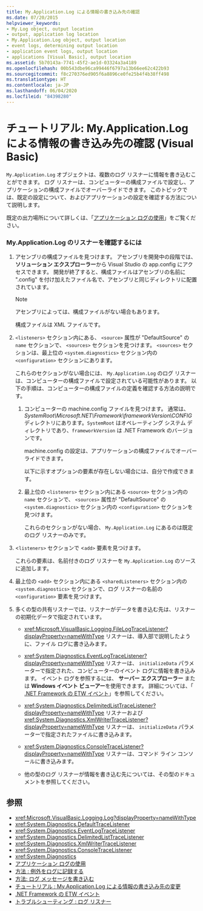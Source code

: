 ```yaml
---
title: My.Application.Log による情報の書き込み先の確認
ms.date: 07/20/2015
helpviewer_keywords:
- My.Log object, output location
- output, application log location
- My.Application.Log object, output location
- event logs, determining output location
- application event logs, output location
- applications [Visual Basic], output location
ms.assetid: 5b70143a-7741-45f2-ae1d-03324a3a4189
ms.openlocfilehash: 00b543dbe96ca99446f6797a13b66ee62c422b93
ms.sourcegitcommit: f8c270376ed905f6a8896ce0fe25b4f4b38ff498
ms.translationtype: HT
ms.contentlocale: ja-JP
ms.lasthandoff: 06/04/2020
ms.locfileid: "84398280"
---
```

# <a name="walkthrough-determining-where-myapplicationlog-writes-information-visual-basic"></a>チュートリアル: My.Application.Log による情報の書き込み先の確認 (Visual Basic)

`My.Application.Log` オブジェクトは、複数のログ リスナーに情報を書き込むことができます。 ログ リスナーは、コンピューターの構成ファイルで設定し、アプリケーションの構成ファイルでオーバーライドできます。 このトピックでは、既定の設定について、およびアプリケーションの設定を確認する方法について説明します。

既定の出力場所について詳しくは、「[アプリケーション ログの使用](working-with-application-logs.md)」をご覧ください。

### <a name="to-determine-the-listeners-for-myapplicationlog"></a>My.Application.Log のリスナーを確認するには

1. アセンブリの構成ファイルを見つけます。 アセンブリを開発中の段階では、**ソリューション エクスプローラー**から Visual Studio の app.config にアクセスできます。 開発が終了すると、構成ファイルはアセンブリの名前に ".config" を付け加えたファイル名で、アセンブリと同じディレクトリに配置されています。

    > [!NOTE]
    > アセンブリによっては、構成ファイルがない場合もあります。

    構成ファイルは XML ファイルです。

2. `<listeners>` セクション内にある、 `<source>` 属性が "DefaultSource" の `name` セクションで、 `<sources>` セクションを見つけます。 `<sources>` セクションは、最上位の `<system.diagnostics>` セクション内の `<configuration>` セクションにあります。

    これらのセクションがない場合には、 `My.Application.Log` のログ リスナーは、コンピューターの構成ファイルで設定されている可能性があります。 以下の手順は、コンピューターの構成ファイルの定義を確認する方法の説明です。

    1. コンピューターの machine.config ファイルを見つけます。 通常は、*SystemRoot\Microsoft.NET\Framework\frameworkVersion\CONFIG* ディレクトリにあります。`SystemRoot` はオペレーティング システム ディレクトリであり、`frameworkVersion` は .NET Framework のバージョンです。

        machine.config の設定は、アプリケーションの構成ファイルでオーバーライドできます。

        以下に示すオプションの要素が存在しない場合には、自分で作成できます。

    2. 最上位の `<listeners>` セクション内にある `<source>` セクション内の `name` セクションで、 `<sources>` 属性が "DefaultSource" の `<system.diagnostics>` セクション内の `<configuration>` セクションを見つけます。

        これらのセクションがない場合、 `My.Application.Log` にあるのは既定のログ リスナーのみです。

3. <`listeners>` セクションで <`add>` 要素を見つけます。

     これらの要素は、名前付きのログ リスナーを `My.Application.Log` のソースに追加します。

4. 最上位の `<add>` セクション内にある `<sharedListeners>` セクション内の `<system.diagnostics>` セクションで、ログ リスナーの名前の `<configuration>` 要素を見つけます。

5. 多くの型の共有リスナーでは、リスナーがデータを書き込む先は、リスナーの初期化データで指定されています。

    - <xref:Microsoft.VisualBasic.Logging.FileLogTraceListener?displayProperty=nameWithType> リスナーは、導入部で説明したように、ファイル ログに書き込みます。

    - <xref:System.Diagnostics.EventLogTraceListener?displayProperty=nameWithType> リスナーは、 `initializeData` パラメーターで指定された、コンピューターのイベント ログに情報を書き込みます。 イベント ログを参照するには、 **サーバー エクスプローラー** または **Windows イベント ビューアー**を使用できます。 詳細については、「 [.NET Framework の ETW イベント](../../../../framework/performance/etw-events.md)」を参照してください。

    - <xref:System.Diagnostics.DelimitedListTraceListener?displayProperty=nameWithType> リスナーおよび <xref:System.Diagnostics.XmlWriterTraceListener?displayProperty=nameWithType> リスナーは、 `initializeData` パラメーターで指定されたファイルに書き込みます。

    - <xref:System.Diagnostics.ConsoleTraceListener?displayProperty=nameWithType> リスナーは、コマンド ライン コンソールに書き込みます。

    - 他の型のログ リスナーが情報を書き込む先については、その型のドキュメントを参照してください。

## <a name="see-also"></a>参照

- <xref:Microsoft.VisualBasic.Logging.Log?displayProperty=nameWithType>
- <xref:System.Diagnostics.DefaultTraceListener>
- <xref:System.Diagnostics.EventLogTraceListener>
- <xref:System.Diagnostics.DelimitedListTraceListener>
- <xref:System.Diagnostics.XmlWriterTraceListener>
- <xref:System.Diagnostics.ConsoleTraceListener>
- <xref:System.Diagnostics>
- [アプリケーション ログの使用](working-with-application-logs.md)
- [方法 : 例外をログに記録する](how-to-log-exceptions.md)
- [方法: ログ メッセージを書き込む](how-to-write-log-messages.md)
- [チュートリアル : My.Application.Log による情報の書き込み先の変更](walkthrough-changing-where-my-application-log-writes-information.md)
- [.NET Framework の ETW イベント](../../../../framework/performance/etw-events.md)
- [トラブルシューティング : ログ リスナー](troubleshooting-log-listeners.md)
